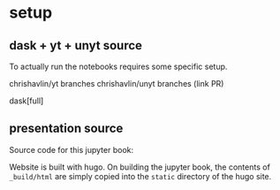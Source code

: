 # setup  

## dask + yt + unyt source 

To actually run the notebooks requires some specific setup. 

chrishavlin/yt branches 
chrishavlin/unyt branches (link PR) 

dask[full]

## presentation source

Source code for this jupyter book: 

Website is built with hugo. On building the jupyter book, the contents of `_build/html` are simply copied into the `static` directory of the hugo site.
